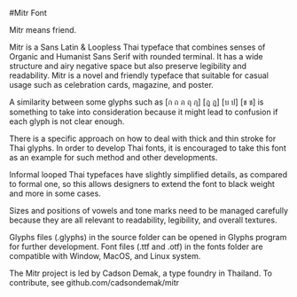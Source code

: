 #Mitr Font

Mitr means friend.

Mitr is a Sans Latin & Loopless Thai typeface that combines senses of Organic and Humanist Sans Serif with rounded terminal. It has a wide structure and airy negative space but also preserve legibility and readability. Mitr is a novel and friendly typeface that suitable for casual usage such as celebration cards, magazine, and poster.

A similarity between some glyphs such as [ก ถ ภ ฤ ฦ] [ฎ ฏ] [บ ป] [ข ช] is something to take into consideration because it might lead to confusion if each glyph is not clear enough.

There is a specific approach on how to deal with thick and thin stroke for Thai glyphs. In order to develop Thai fonts, it is encouraged to take this font as an example for such method and other developments.

Informal looped Thai typefaces have slightly simplified details, as compared to formal one, so this allows designers to extend the font to black weight and more in some cases.

Sizes and positions of vowels and tone marks need to be managed carefully because they are all relevant to readability, legibility, and overall textures.

Glyphs files (.glyphs) in the source folder can be opened in Glyphs program for further development.
Font files (.ttf and .otf) in the fonts folder are compatible with Window, MacOS, and Linux system.

The Mitr project is led by Cadson Demak, a type foundry in Thailand. To contribute, see github.com/cadsondemak/mitr
